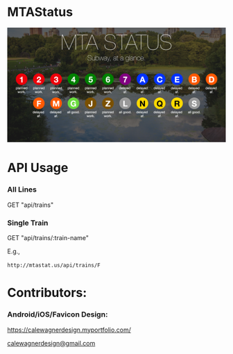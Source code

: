 # MTAStatus

![preview](/public/og.png)

# API Usage

### All Lines

GET "api/trains"

### Single Train

GET "api/trains/:train-name"

E.g.,

`http://mtastat.us/api/trains/F`


# Contributors: 

### Android/iOS/Favicon Design: 
  https://calewagnerdesign.myportfolio.com/
  
  calewagnerdesign@gmail.com